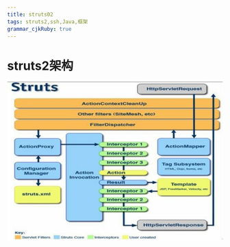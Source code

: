 ```yaml
---
title: struts02
tags: struts2,ssh,Java,框架
grammar_cjkRuby: true
---
```


# struts2架构

![struts2架构示意图][1]




  [1]: https://www.github.com/xiesen310/notes_Images/raw/master/images/1505127945210.jpg